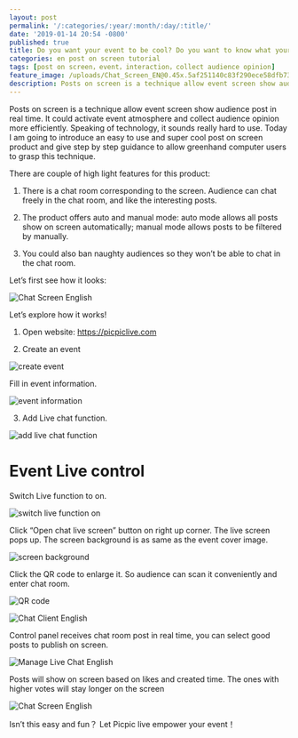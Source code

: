 ```yaml
---
layout: post
permalink: '/:categories/:year/:month/:day/:title/'
date: '2019-01-14 20:54 -0800'
published: true
title: Do you want your event to be cool? Do you want to know what your audience are thinking? You should learn to use post on screen!
categories: en post on screen tutorial
tags: [post on screen，event，interaction，collect audience opinion]
feature_image: /uploads/Chat_Screen_EN@0.45x.5af251140c83f290ece58dfb738e0de7..png
description: Posts on screen is a technique allow event screen show audience post in real time. It could activate event atmosphere and collect audience opinion more efficiently. Speaking of technology, it sounds really hard to use. Today I am going to introduce an easy to use and super cool post on screen product and give step by step guidance to allow greenhand computer users to grasp this technique.
---
```

Posts on screen is a technique allow event screen show audience post in real time. It could activate event atmosphere and collect audience opinion more efficiently. Speaking of technology, it sounds really hard to use. Today I am going to introduce an easy to use and super cool post on screen product and give step by step guidance to allow greenhand computer users to grasp this technique.


There are couple of high light features for this product:


1. There is a chat room corresponding to the screen. Audience can chat freely in the chat room, and like the interesting posts.


2. The product offers auto and manual mode: auto mode allows all posts show on screen automatically; manual mode allows posts to be filtered by manually.


3. You could also ban naughty audiences so they won’t be able to chat in the chat room.


Let’s first see how it looks:


![Chat Screen English]({{site.baseurl}}/uploads/Chat_Screen_EN@0.45x.5af251140c83f290ece58dfb738e0de7..png)



Let’s explore how it works!


1. Open website: https://picpiclive.com


2. Create an event


![create event]({{site.baseurl}}/uploads/download-28.png)



Fill in event information.


![event information]({{site.baseurl}}/uploads/download-29.png)




3. Add Live chat function.


![add live chat function]({{site.baseurl}}/uploads/download-30.png)



# Event Live control


Switch Live function to on.


![switch live function on]({{site.baseurl}}/uploads/download-31.png)



Click “Open chat live screen” button on right up corner. The live screen pops up. The screen background is as same as the event cover image.


![screen background]({{site.baseurl}}/uploads/download-32.png)



Click the QR code to enlarge it. So audience can scan it conveniently and enter chat room.


![QR code]({{site.baseurl}}/uploads/download-33.png)


![Chat Client English]({{site.baseurl}}/uploads/Chat_Client_EN@0.5x.c8043116e0bf5cee9c4668086804cd19.b.png)



Control panel receives chat room post in real time, you can select good posts to publish on screen.


![Manage Live Chat English]({{site.baseurl}}/uploads/Manage_Live_EN@0.5x.cb312a9296ca9ec7608f3374f38d6021.b.png)



Posts will show on screen based on likes and created time. The ones with higher votes will stay longer on the screen


![Chat Screen English]({{site.baseurl}}/uploads/Chat_Screen_EN@0.45x.5af251140c83f290ece58dfb738e0de7.bltast.png)



Isn’t this easy and fun？ Let Picpic live empower your event！

